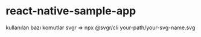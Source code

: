 # react-native-sample-app

kullanılan bazı komutlar svgr => npx @svgr/cli your-path/your-svg-name.svg      
